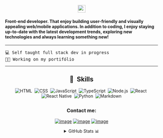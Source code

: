 <div align="center"> <img align="center" width="25" height="25" src="https://cdn3.emoji.gg/emojis/7097-icon-verified.png"> </div>

#### Front-end developer. That enjoy building user-friendly and visually appealing web/mobile applications. In addition to coding, I enjoy staying up-to-date with the latest development trends, exploring new technologies and always learning something new!

  
<hr>
<pre>
💻 Self taught full stack dev in progress
🧑‍💻 Working on my portifólio
</pre>
<hr>

 
 
<div align="center">
  
## 📖 &nbsp;Skills
  ![HTML](https://img.shields.io/badge/-HTML-0D1117?style=flat&logo=HTML5)&nbsp;
  ![CSS](https://img.shields.io/badge/-CSS-0D1117?style=flat&logo=CSS3&logoColor=1572B6)&nbsp;
  ![JavaScript](https://img.shields.io/badge/-JavaScript-0D1117?style=flat&logo=javascript)&nbsp;
  ![TypeScript](https://img.shields.io/badge/-TypeScript-0D1117?style=flat&logo=typescript)&nbsp;
  ![Node.js](https://img.shields.io/badge/-Node.js-0D1117?style=flat&logo=node.js)&nbsp;
  ![React](https://img.shields.io/badge/-React-0D1117?style=flat&logo=react)&nbsp;
  ![React Native](https://img.shields.io/badge/-React%20Native-0D1117?style=flat&logo=react)&nbsp;
  ![Python](https://img.shields.io/badge/-Python-0D1117?style=flat&logo=python)&nbsp;
  ![Markdown](https://img.shields.io/badge/-Markdown-0D1117?style=flat&logo=markdown)
</div>

##

<h3 align="center">Contact me:</h3>
<div align="center">

[![image](https://img.shields.io/badge/LinkedIn-0077B5?style=for-the-badge&logo=linkedin&logoColor=white)](https://www.linkedin.com/in/devrodrigo/)
[![image](https://img.shields.io/badge/Twitter-1DA1F2?style=for-the-badge&logo=twitter&logoColor=white)](https://twitter.com/rodrigo_olivr)
[![image](https://img.shields.io/badge/Gmail-D14836?style=for-the-badge&logo=gmail&logoColor=white)](mailto:devv.rodrigo@gmail.com)
  
</div>
<details align="center"> 
  <summary>GitHub Stats 📊</summary>
  
  ##
  
  <img width="50%" src="https://github-readme-streak-stats.herokuapp.com/?user=rodrigo-devv" alt="rodrigo-devv">
</details>

